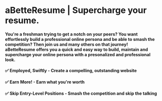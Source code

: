 # aBetteResume | Supercharge your resume.

#### You're a freshman trying to get a notch on your peers? You want effortlessly build a professional online persona and be able to smash the competition? Then join us and many others on that journey! aBetteResume offers you a quick and easy way to build, maintain and supercharge your online persona with a presonalized and professional look. 

#### ✅ Employed, Swiftly - Create a compelling, outstanding website
#### ✅ Earn More! - Earn what you're worth
#### ✅ Skip Entry-Level Positions - Smash the competition and skip the talking





